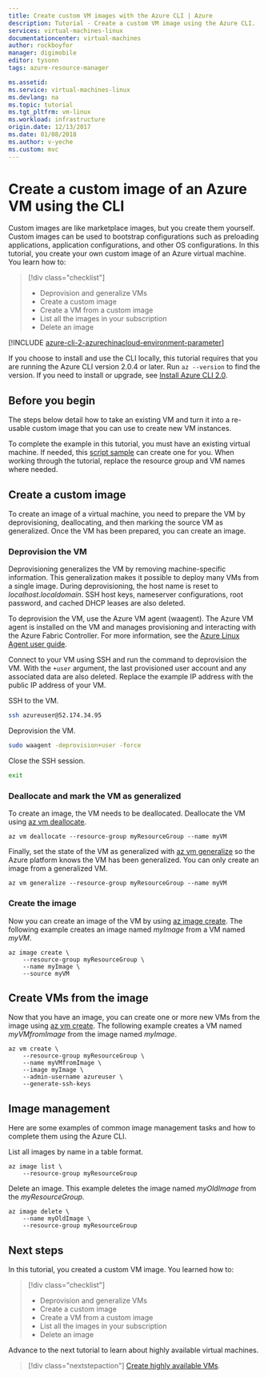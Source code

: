 ```yaml
---
title: Create custom VM images with the Azure CLI | Azure
description: Tutorial - Create a custom VM image using the Azure CLI.
services: virtual-machines-linux
documentationcenter: virtual-machines
author: rockboyfor
manager: digimobile
editor: tysonn
tags: azure-resource-manager

ms.assetid: 
ms.service: virtual-machines-linux
ms.devlang: na
ms.topic: tutorial
ms.tgt_pltfrm: vm-linux
ms.workload: infrastructure
origin.date: 12/13/2017
ms.date: 01/08/2018
ms.author: v-yeche
ms.custom: mvc
---
```


# Create a custom image of an Azure VM using the CLI

Custom images are like marketplace images, but you create them yourself. Custom images can be used to bootstrap configurations such as preloading applications, application configurations, and other OS configurations. In this tutorial, you create your own custom image of an Azure virtual machine. You learn how to:

> [!div class="checklist"]
> * Deprovision and generalize VMs
> * Create a custom image
> * Create a VM from a custom image
> * List all the images in your subscription
> * Delete an image

[!INCLUDE [azure-cli-2-azurechinacloud-environment-parameter](../../../includes/azure-cli-2-azurechinacloud-environment-parameter.md)]

If you choose to install and use the CLI locally, this tutorial requires that you are running the Azure CLI version 2.0.4 or later. Run `az --version` to find the version. If you need to install or upgrade, see [Install Azure CLI 2.0](https://docs.azure.cn/zh-cn/cli/install-azure-cli?view=azure-cli-latest). 

## Before you begin

The steps below detail how to take an existing VM and turn it into a re-usable custom image that you can use to create new VM instances.

To complete the example in this tutorial, you must have an existing virtual machine. If needed, this [script sample](../scripts/virtual-machines-linux-cli-sample-create-vm-nginx.md) can create one for you. When working through the tutorial, replace the resource group and VM names where needed.

## Create a custom image

To create an image of a virtual machine, you need to prepare the VM by deprovisioning, deallocating, and then marking the source VM as generalized. Once the VM has been prepared, you can create an image.

### Deprovision the VM 

Deprovisioning generalizes the VM by removing machine-specific information. This generalization makes it possible to deploy many VMs from a single image. During deprovisioning, the host name is reset to *localhost.localdomain*. SSH host keys, nameserver configurations, root password, and cached DHCP leases are also deleted.

To deprovision the VM, use the Azure VM agent (waagent). The Azure VM agent is installed on the VM and manages provisioning and interacting with the Azure Fabric Controller. For more information, see the [Azure Linux Agent user guide](agent-user-guide.md).

Connect to your VM using SSH and run the command to deprovision the VM. With the `+user` argument, the last provisioned user account and any associated data are also deleted. Replace the example IP address with the public IP address of your VM.

SSH to the VM.
```bash
ssh azureuser@52.174.34.95
```
Deprovision the VM.

```bash
sudo waagent -deprovision+user -force
```
Close the SSH session.

```bash
exit
```

### Deallocate and mark the VM as generalized

To create an image, the VM needs to be deallocated. Deallocate the VM using [az vm deallocate](https://docs.azure.cn/zh-cn/cli/vm?view=azure-cli-latest#deallocate). 

```azurecli 
az vm deallocate --resource-group myResourceGroup --name myVM
```

Finally, set the state of the VM as generalized with [az vm generalize](https://docs.azure.cn/zh-cn/cli/vm?view=azure-cli-latest#generalize) so the Azure platform knows the VM has been generalized. You can only create an image from a generalized VM.

```azurecli 
az vm generalize --resource-group myResourceGroup --name myVM
```

### Create the image

Now you can create an image of the VM by using [az image create](https://docs.azure.cn/zh-cn/cli/image?view=azure-cli-latest#create). The following example creates an image named *myImage* from a VM named *myVM*.

```azurecli 
az image create \
    --resource-group myResourceGroup \
    --name myImage \
    --source myVM
```

## Create VMs from the image

Now that you have an image, you can create one or more new VMs from the image using [az vm create](https://docs.azure.cn/zh-cn/cli/vm?view=azure-cli-latest#create). The following example creates a VM named *myVMfromImage* from the image named *myImage*.

```azurecli 
az vm create \
    --resource-group myResourceGroup \
    --name myVMfromImage \
    --image myImage \
    --admin-username azureuser \
    --generate-ssh-keys
```

## Image management 

Here are some examples of common image management tasks and how to complete them using the Azure CLI.

List all images by name in a table format.

```azurecli 
az image list \
    --resource-group myResourceGroup
```

Delete an image. This example deletes the image named *myOldImage* from the *myResourceGroup*.

```azurecli 
az image delete \
    --name myOldImage \
	--resource-group myResourceGroup
```

## Next steps

In this tutorial, you created a custom VM image. You learned how to:

> [!div class="checklist"]
> * Deprovision and generalize VMs
> * Create a custom image
> * Create a VM from a custom image
> * List all the images in your subscription
> * Delete an image

Advance to the next tutorial to learn about highly available virtual machines.

> [!div class="nextstepaction"]
> [Create highly available VMs](tutorial-availability-sets.md).

<!--Update_Description: update meta properties-->